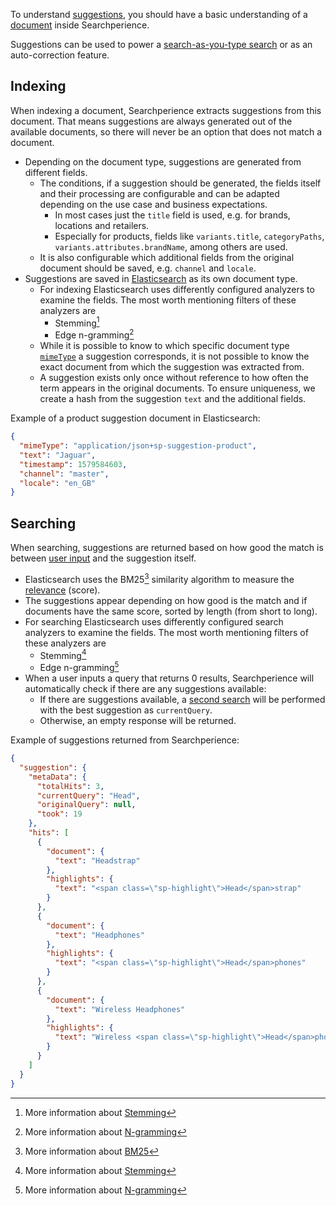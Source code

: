 To understand [suggestions](../glossary.md#suggestion), you should have a basic understanding of a [document](../glossary.md#document) inside Searchperience.

Suggestions can be used to power a [search-as-you-type search](../glossary.md#livesearch) or as an auto-correction feature.

## Indexing

When indexing a document, Searchperience extracts suggestions from this document. 
That means suggestions are always generated out of the available documents, so there will never be an option that does not match a document.

* Depending on the document type, suggestions are generated from different fields. 
    * The conditions, if a suggestion should be generated, the fields itself and their processing are configurable and can be adapted depending on the use case and business expectations.
        * In most cases just the `title` field is used, e.g. for brands, locations and retailers.
        * Especially for products, fields like `variants.title`, `categoryPaths`, `variants.attributes.brandName`, among others are used.
    * It is also configurable which additional fields from the original document should be saved, e.g. `channel` and `locale`.  
* Suggestions are saved in [Elasticsearch](../glossary.md#elasticsearch) as its own document type. 
    * For indexing Elasticsearch uses differently configured analyzers to examine the fields. The most worth mentioning filters of these analyzers are
        * Stemming[^stemmer] 
        * Edge n-gramming[^ngramming]
    * While it is possible to know to which specific document type [`mimeType`](../glossary.md#mime-type) a suggestion corresponds, it is not possible to know the exact document from which the suggestion was extracted from.
    * A suggestion exists only once without reference to how often the term appears in the original documents. To ensure uniqueness, we create a hash from the suggestion `text` and the additional fields.

Example of a product suggestion document in Elasticsearch:

```json
{
  "mimeType": "application/json+sp-suggestion-product",
  "text": "Jaguar",
  "timestamp": 1579584603,
  "channel": "master",
  "locale": "en_GB"
}
```

## Searching

When searching, suggestions are returned based on how good the match is between [user input](../glossary.md#search-query) and the suggestion itself. 

* Elasticsearch uses the BM25[^BM25] similarity algorithm to measure the [relevance](../glossary.md#relevance) (score).
* The suggestions appear depending on how good is the match and if documents have the same score, sorted by length (from short to long).
* For searching Elasticsearch uses differently configured search analyzers to examine the fields. The most worth mentioning filters of these analyzers are
    * Stemming[^stemmer] 
    * Edge n-gramming[^ngramming]
* When a user inputs a query that returns 0 results, Searchperience will automatically check if there are any suggestions available:
    * If there are suggestions available, a [second search](../glossary.md#second-search) will be performed with the best suggestion as `currentQuery`.
    * Otherwise, an empty response will be returned.

Example of suggestions returned from Searchperience:

```json
{
  "suggestion": {
    "metaData": {
      "totalHits": 3,
      "currentQuery": "Head",
      "originalQuery": null,
      "took": 19
    },
    "hits": [
      {
        "document": {
          "text": "Headstrap"
        },
        "highlights": {
          "text": "<span class=\"sp-highlight\">Head</span>strap"
        }
      },
      {
        "document": {
          "text": "Headphones"
        },
        "highlights": {
          "text": "<span class=\"sp-highlight\">Head</span>phones"
        }
      },
      {
        "document": {
          "text": "Wireless Headphones"
        },
        "highlights": {
          "text": "Wireless <span class=\"sp-highlight\">Head</span>phones"
        }
      }
    ]
  }
}
```

[^stemmer]: More information about [Stemming](https://en.wikipedia.org/wiki/Stemming)
[^ngramming]: More information about [N-gramming](https://en.wikipedia.org/wiki/N-gram)
[^BM25]: More information about [BM25](https://en.wikipedia.org/wiki/Okapi_BM25)
